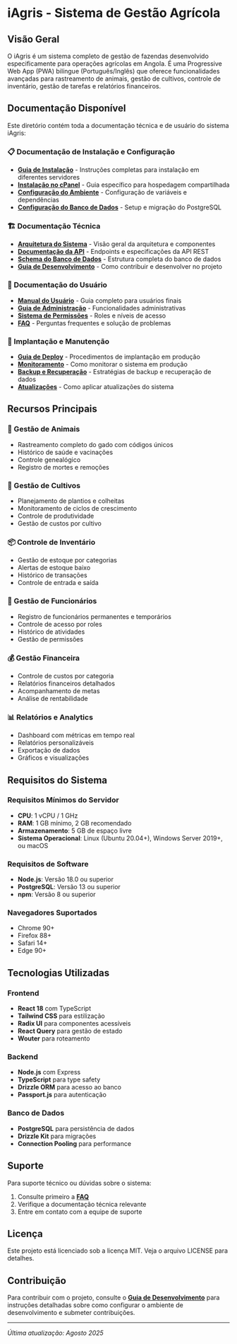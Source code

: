 # iAgris - Sistema de Gestão Agrícola

## Visão Geral

O iAgris é um sistema completo de gestão de fazendas desenvolvido especificamente para operações agrícolas em Angola. É uma Progressive Web App (PWA) bilíngue (Português/Inglês) que oferece funcionalidades avançadas para rastreamento de animais, gestão de cultivos, controle de inventário, gestão de tarefas e relatórios financeiros.

## Documentação Disponível

Este diretório contém toda a documentação técnica e de usuário do sistema iAgris:

### 📋 Documentação de Instalação e Configuração
- **[Guia de Instalação](./installation-guide.md)** - Instruções completas para instalação em diferentes servidores
- **[Instalação no cPanel](./cpanel-installation.md)** - Guia específico para hospedagem compartilhada
- **[Configuração do Ambiente](./environment-setup.md)** - Configuração de variáveis e dependências
- **[Configuração do Banco de Dados](./database-setup.md)** - Setup e migração do PostgreSQL

### 🏗️ Documentação Técnica
- **[Arquitetura do Sistema](./architecture.md)** - Visão geral da arquitetura e componentes
- **[Documentação da API](./api-documentation.md)** - Endpoints e especificações da API REST
- **[Schema do Banco de Dados](./database-schema.md)** - Estrutura completa do banco de dados
- **[Guia de Desenvolvimento](./development-guide.md)** - Como contribuir e desenvolver no projeto

### 👥 Documentação do Usuário
- **[Manual do Usuário](./user-manual.md)** - Guia completo para usuários finais
- **[Guia de Administração](./admin-guide.md)** - Funcionalidades administrativas
- **[Sistema de Permissões](./permissions-guide.md)** - Roles e níveis de acesso
- **[FAQ](./faq.md)** - Perguntas frequentes e solução de problemas

### 🚀 Implantação e Manutenção
- **[Guia de Deploy](./deployment-guide.md)** - Procedimentos de implantação em produção
- **[Monitoramento](./monitoring.md)** - Como monitorar o sistema em produção
- **[Backup e Recuperação](./backup-recovery.md)** - Estratégias de backup e recuperação de dados
- **[Atualizações](./updates-guide.md)** - Como aplicar atualizações do sistema

## Recursos Principais

### 🐄 Gestão de Animais
- Rastreamento completo do gado com códigos únicos
- Histórico de saúde e vacinações
- Controle genealógico
- Registro de mortes e remoções

### 🌱 Gestão de Cultivos
- Planejamento de plantios e colheitas
- Monitoramento de ciclos de crescimento
- Controle de produtividade
- Gestão de custos por cultivo

### 📦 Controle de Inventário
- Gestão de estoque por categorias
- Alertas de estoque baixo
- Histórico de transações
- Controle de entrada e saída

### 👥 Gestão de Funcionários
- Registro de funcionários permanentes e temporários
- Controle de acesso por roles
- Histórico de atividades
- Gestão de permissões

### 💰 Gestão Financeira
- Controle de custos por categoria
- Relatórios financeiros detalhados
- Acompanhamento de metas
- Análise de rentabilidade

### 📊 Relatórios e Analytics
- Dashboard com métricas em tempo real
- Relatórios personalizáveis
- Exportação de dados
- Gráficos e visualizações

## Requisitos do Sistema

### Requisitos Mínimos do Servidor
- **CPU**: 1 vCPU / 1 GHz
- **RAM**: 1 GB mínimo, 2 GB recomendado
- **Armazenamento**: 5 GB de espaço livre
- **Sistema Operacional**: Linux (Ubuntu 20.04+), Windows Server 2019+, ou macOS

### Requisitos de Software
- **Node.js**: Versão 18.0 ou superior
- **PostgreSQL**: Versão 13 ou superior
- **npm**: Versão 8 ou superior

### Navegadores Suportados
- Chrome 90+
- Firefox 88+
- Safari 14+
- Edge 90+

## Tecnologias Utilizadas

### Frontend
- **React 18** com TypeScript
- **Tailwind CSS** para estilização
- **Radix UI** para componentes acessíveis
- **React Query** para gestão de estado
- **Wouter** para roteamento

### Backend
- **Node.js** com Express
- **TypeScript** para type safety
- **Drizzle ORM** para acesso ao banco
- **Passport.js** para autenticação

### Banco de Dados
- **PostgreSQL** para persistência de dados
- **Drizzle Kit** para migrações
- **Connection Pooling** para performance

## Suporte

Para suporte técnico ou dúvidas sobre o sistema:

1. Consulte primeiro a **[FAQ](./faq.md)**
2. Verifique a documentação técnica relevante
3. Entre em contato com a equipe de suporte

## Licença

Este projeto está licenciado sob a licença MIT. Veja o arquivo LICENSE para detalhes.

## Contribuição

Para contribuir com o projeto, consulte o **[Guia de Desenvolvimento](./development-guide.md)** para instruções detalhadas sobre como configurar o ambiente de desenvolvimento e submeter contribuições.

---

*Última atualização: Agosto 2025*